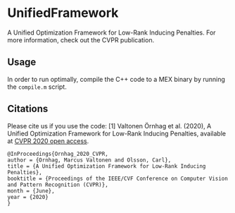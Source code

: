 # UnifiedFramework
A Unified Optimization Framework for Low-Rank Inducing Penalties. For more information,
check out the CVPR publication.

## Usage
In order to run optimally, compile the C++ code to a MEX binary by running the `compile.m` script.

## Citations
Please cite us if you use the code:
[1] Valtonen Örnhag et al. (2020), A Unified Optimization Framework for Low-Rank Inducing Penalties, available at [CVPR 2020 open access](https://openaccess.thecvf.com/content_CVPR_2020/html/Ornhag_A_Unified_Optimization_Framework_for_Low-Rank_Inducing_Penalties_CVPR_2020_paper.html).

```
@InProceedings{Ornhag_2020_CVPR,
author = {Ornhag, Marcus Valtonen and Olsson, Carl},
title = {A Unified Optimization Framework for Low-Rank Inducing Penalties},
booktitle = {Proceedings of the IEEE/CVF Conference on Computer Vision and Pattern Recognition (CVPR)},
month = {June},
year = {2020}
}
```
